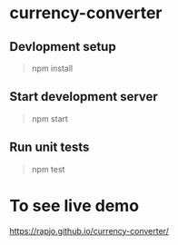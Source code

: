 # currency-converter

## Devlopment setup
> npm install
## Start development server
> npm start
## Run unit tests
> npm test

# To see live demo
https://rapjo.github.io/currency-converter/
